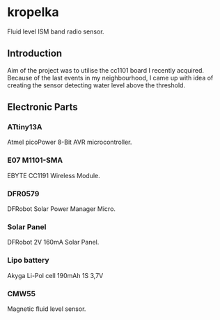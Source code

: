 kropelka
========

Fluid level ISM band radio sensor.


Introduction
------------

Aim of the project was to utilise the cc1101 board I recently acquired. Because of the last events in my neighbourhood, I came up with idea of creating the sensor detecting water level above the threshold.


Electronic Parts
-----

### ATtiny13A
Atmel picoPower 8-Bit AVR microcontroller.

### E07 M1101-SMA
EBYTE CC1191 Wireless Module.

### DFR0579
DFRobot Solar Power Manager Micro.

### Solar Panel
DFRobot 2V 160mA Solar Panel.

### Lipo battery
Akyga Li-Pol cell 190mAh 1S 3,7V

### CMW55
Magnetic fluid level sensor.
